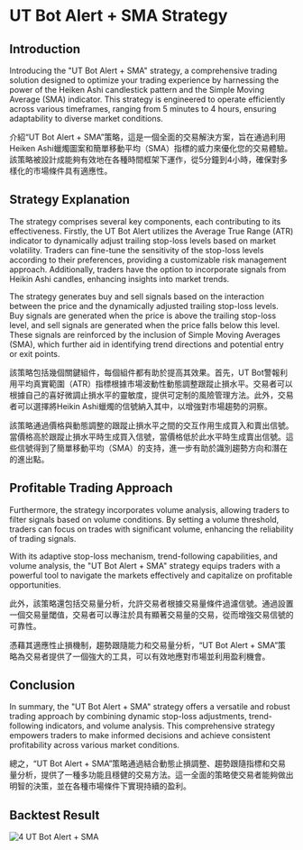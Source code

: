 # UT Bot Alert + SMA Strategy

## Introduction

Introducing the "UT Bot Alert + SMA" strategy, a comprehensive trading solution designed to optimize your trading experience by harnessing the power of the Heiken Ashi candlestick pattern and the Simple Moving Average (SMA) indicator. This strategy is engineered to operate efficiently across various timeframes, ranging from 5 minutes to 4 hours, ensuring adaptability to diverse market conditions.

介紹“UT Bot Alert + SMA”策略，這是一個全面的交易解決方案，旨在通過利用Heiken Ashi蠟燭圖案和簡單移動平均（SMA）指標的威力來優化您的交易體驗。該策略被設計成能夠有效地在各種時間框架下運作，從5分鐘到4小時，確保對多樣化的市場條件具有適應性。

## Strategy Explanation

The strategy comprises several key components, each contributing to its effectiveness. Firstly, the UT Bot Alert utilizes the Average True Range (ATR) indicator to dynamically adjust trailing stop-loss levels based on market volatility. Traders can fine-tune the sensitivity of the stop-loss levels according to their preferences, providing a customizable risk management approach. Additionally, traders have the option to incorporate signals from Heikin Ashi candles, enhancing insights into market trends.

The strategy generates buy and sell signals based on the interaction between the price and the dynamically adjusted trailing stop-loss levels. Buy signals are generated when the price is above the trailing stop-loss level, and sell signals are generated when the price falls below this level. These signals are reinforced by the inclusion of Simple Moving Averages (SMA), which further aid in identifying trend directions and potential entry or exit points.

該策略包括幾個關鍵組件，每個組件都有助於提高其效果。首先，UT Bot警報利用平均真實範圍（ATR）指標根據市場波動性動態調整跟蹤止損水平。交易者可以根據自己的喜好微調止損水平的靈敏度，提供可定制的風險管理方法。此外，交易者可以選擇將Heikin Ashi蠟燭的信號納入其中，以增強對市場趨勢的洞察。

該策略通過價格與動態調整的跟蹤止損水平之間的交互作用生成買入和賣出信號。當價格高於跟蹤止損水平時生成買入信號，當價格低於此水平時生成賣出信號。這些信號得到了簡單移動平均（SMA）的支持，進一步有助於識別趨勢方向和潛在的進出點。

## Profitable Trading Approach

Furthermore, the strategy incorporates volume analysis, allowing traders to filter signals based on volume conditions. By setting a volume threshold, traders can focus on trades with significant volume, enhancing the reliability of trading signals.

With its adaptive stop-loss mechanism, trend-following capabilities, and volume analysis, the "UT Bot Alert + SMA" strategy equips traders with a powerful tool to navigate the markets effectively and capitalize on profitable opportunities.

此外，該策略還包括交易量分析，允許交易者根據交易量條件過濾信號。通過設置一個交易量閾值，交易者可以專注於具有顯著交易量的交易，從而增強交易信號的可靠性。

憑藉其適應性止損機制，趨勢跟隨能力和交易量分析，“UT Bot Alert + SMA”策略為交易者提供了一個強大的工具，可以有效地應對市場並利用盈利機會。

## Conclusion

In summary, the "UT Bot Alert + SMA" strategy offers a versatile and robust trading approach by combining dynamic stop-loss adjustments, trend-following indicators, and volume analysis. This comprehensive strategy empowers traders to make informed decisions and achieve consistent profitability across various market conditions.

總之，“UT Bot Alert + SMA”策略通過結合動態止損調整、趨勢跟隨指標和交易量分析，提供了一種多功能且穩健的交易方法。這一全面的策略使交易者能夠做出明智的決策，並在各種市場條件下實現持續的盈利。


## Backtest Result
![4  UT Bot Alert + SMA](https://github.com/WhaleStrategy/Strategies/assets/174404765/fa4aa10f-7c26-4810-8a4e-cd19e03c8eb1)
